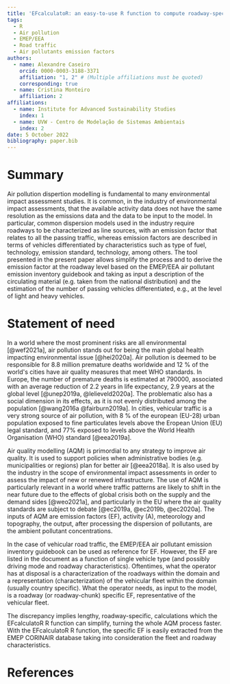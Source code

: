 ```yaml
---
title: 'EFcalculatoR: an easy-to-use R function to compute roadway-specific vehicular emission factors from the EMEP/EEA air pollutant emission inventory guidebook'
tags:
  - R
  - Air pollution
  - EMEP/EEA
  - Road traffic
  - Air pollutants emission factors
authors:
  - name: Alexandre Caseiro
    orcid: 0000-0003-3188-3371
    affiliation: "1, 2" # (Multiple affiliations must be quoted)
    corresponding: true
  - name: Cristina Monteiro
    affiliation: 2
affiliations:
  - name: Institute for Advanced Sustainability Studies
    index: 1
  - name: UVW - Centro de Modelação de Sistemas Ambientais
    index: 2
date: 5 October 2022
bibliography: paper.bib
---
```


# Summary
Air pollution dispertion modelling is fundamental to many environmental impact assessment studies.
It is common, in the industry of environmental impact assessments, that the available activity data does not have the same resolution as the emissions data and the data to be input to the model.
In particular, common dispersion models used in the industry require roadways to be characterized as line sources, with an emission factor that relates to all the passing traffic, whereas emission factors are described in terms of vehicles differentiated by characteristics such as type of fuel, technology, emission standard, technology, among others.
The tool presented in the present paper allows simplify the process and to derive the emission factor at the roadway level based on the EMEP/EEA air pollutant emission inventory guidebook and taking as input a description of the circulating material (e.g. taken from the national distribution) and the estimation of the number of passing vehicles differentiated, e.g., at the level of light and heavy vehicles.


# Statement of need

In a world where the most prominent risks are all environmental [@wef2021a], air pollution stands out for being the main global health impacting environmental issue [@hei2020a].
Air pollution is deemed to be responsible for 8.8 million premature deaths worldwide and 12 \% of the world's cities have air quality measures that meet WHO standards.
In Europe, the number of premature deaths is estimated at 790000, associated with an average reduction of 2.2 years in life expectancy, 2.9 years at the global level [@unep2019a, @lelieveld2020a].
The problematic also has a social dimension in its effects, as it is not evenly distributed among the population [@wang2016a @fairburn2019a].
In cities, vehicular traffic is a very strong source of air pollution, with 8 % of the european (EU-28) urban population exposed to fine particulates levels above the Eropean Union (EU) legal standard, and 77% exposed to levels above the World Health Organisation (WHO) standard [@eea2019a].

Air quality modelling (AQM) is primordial to any strategy to improve air quality.
It is used to support policies when administrative bodies (e.g. municipalities or regions) plan for better air [@eea2018a].
It is also used by the industry in the scope of environmental impact assessments in order to assess the impact of new or renewed infrastructure.
The use of AQM is particularly relevant in a world where traffic patterns are likely to shift in the near future due to the effects of global crisis both on the supply and the demand sides [@weo2021a], and particularly in the EU where the air quality standards are subject to debate [@ec2019a, @ec2019b, @ec2020a].
The inputs of AQM are emission factors (EF), activity (A), meteorology and topography, the output, after processing the dispersion of pollutants, are the ambient pollutant concentrations.

In the case of vehicular road traffic, the EMEP/EEA air pollutant emission inventory guidebook can be used as reference for EF.
However, the EF are listed in the document as a function of single vehicle type (and possibly driving mode and roadway characteristics).
Oftentimes, what the operator has at disposal is a characterization of the roadways within the domain and a representation (characterization) of the vehicular fleet within the domain (usually country specific).
What the operator needs, as input to the model, is a roadway (or roadway-chunk) specific EF, representative of the vehicular fleet.

The discrepancy implies lengthy, roadway-specific, calculations which the EFcalculatoR R function can simplify, turning the whole AQM process faster.
With the EFcalculatoR R function, the specific EF is easily extracted from the EMEP CORINAIR database taking into consideration the fleet and roadway characteristics.

# References
